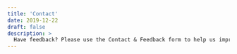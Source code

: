 ```yaml
---
title: 'Contact'
date: 2019-12-22
draft: false
description: >
  Have feedback? Please use the Contact & Feedback form to help us improve this service.
---
```


